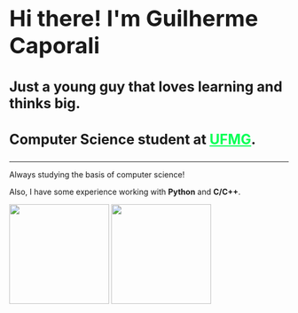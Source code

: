<h1 style="font-size:40px"> Hi there! I'm Guilherme Caporali</h1>

<div>
    <h3 style="font-size:25px">Just a young guy that loves learning and thinks big.</h2>
    <h3 style="font-size:25px">Computer Science student at <strong><a href="https://ufmg.br/" style="color:#00ff55">UFMG</a></strong>.</h3>  
</div>

<hr>

<div>
  <p>
    Always studying the basis of computer science!
  </p>
  <p>
    Also, I have some experience working with <strong>Python</strong> and <strong>C/C++</strong>.
  </p>
</div>

<div>
  <a href="https://github.com/guilherme13c"></a>
  <img height="180em" src="https://github-readme-stats.vercel.app/api?username=guilherme13c&show_icons=true&theme=dark&include_all_commits=true&count_private=true"/>
  <img height="180em" src="https://github-readme-stats.vercel.app/api/top-langs/?username=guilherme13c&layout=compact&langs_count=8&theme=dark&exclude_repo=Notas,TP_ICD"/>
</div>
